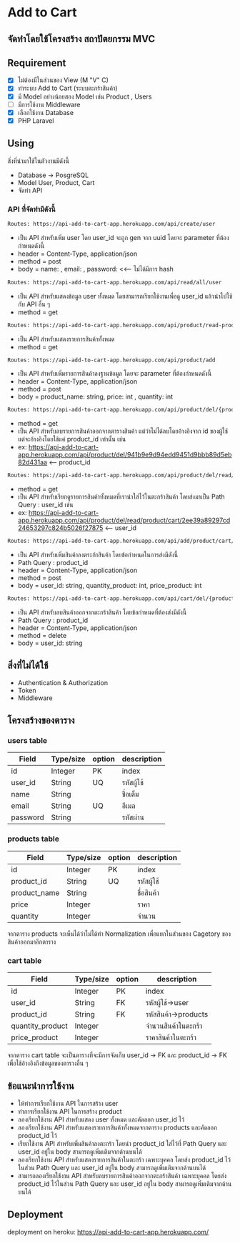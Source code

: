 # Add to Cart

## จัดทำโดยใช้โครงสร้าง สถาปัตยกรรม MVC 

## Requirement
- [x] ไม่ต้องมีในส่วนของ View (M "V" C)
- [x] ทำระบบ Add to Cart (ระบบตะกร้าสินค้า) 
- [x] มี Model อย่างน้อยสอง Model เช่น Product , Users
- [ ] มีการใช้งาน Middleware
- [x] เลือกใช้งาน Database
- [x] PHP Laravel

## Using
สิ่งที่นำมาใช้ในตัวงานมีดังนี้
- Database -> PosgreSQL
- Model User, Product, Cart
- จัดทำ API

### API ที่จัดทำมีดังนี้
```sh
Routes: https://api-add-to-cart-app.herokuapp.com/api/create/user
```
- เป็น API สำหรับเพิ่ม user โดย user_id จะถูก gen จาก uuid โดยจะ parameter ที่ต้องกำหนดดังนี้
- header = Content-Type, application/json
- method = post
- body = name: <yourname>, email: <youremail>, password:<yourpass> <<-- ไม่ได้มีการ hash

```sh
Routes: https://api-add-to-cart-app.herokuapp.com/api/read/all/user
```
- เป็น API สำหรับแสดงข้อมูล user ทั้งหมด โดยสามารถเรียกใช้งานเพื่อดู user_id แล้วนำไปใช้กับ API อื่น ๆ
- method = get
    
 ```sh
Routes: https://api-add-to-cart-app.herokuapp.com/api/product/read-product
```
- เป็น API สำหรับแสดงรายการสินค้าทั้งหมด
- method = get

    
```sh
Routes: https://api-add-to-cart-app.herokuapp.com/api/product/add
```

- เป็น API สำหรับเพิ่มรายการสินค้าลงฐานข้อมูล โดยจะ parameter ที่ต้องกำหนดดังนี้
- header = Content-Type, application/json
- method = post
- body = product_name: string, price: int , quantity: int

```sh
Routes: https://api-add-to-cart-app.herokuapp.com/api/product/del/{product_id}
```
- method = get
- เป็น API สำหรับลบรายการสินค้าออกจากตารางสินค้า แต่ว่าไม่ได้ลบโดยอ้างอิงจาก id ของผู้ใช้ แต่จะอ้างอิงโดยใช้แค่ product_id เท่านั้น เช่น
- ex: https://api-add-to-cart-app.herokuapp.com/api/product/del/941b9e9d94edd9451d9bbb89d5eb82d431aa  <-- product_id
   
```sh
Routes: https://api-add-to-cart-app.herokuapp.com/api/product/del/read/product/cart/{user_id}
```
- method = get
- เป็น API สำหรับเรียกดูรายการสินค้าทั้งหมดที่เรานำใส่ไว้ในตะกร้าสินค้า โดยส่งมาเป็น Path Query : user_id เช่น
- ex: https://api-add-to-cart-app.herokuapp.com/api/product/del/read/product/cart/2ee39a89297cd24653297c824b5026f27875 <-- user_id

```sh
Routes: https://api-add-to-cart-app.herokuapp.com/api/add/product/cart/{product_id}
```
- เป็น API สำหรับเพิ่มสินค้าลงตระก้าสินค้า โดยข้อกำหนดในการส่งมีดังนี้
- Path Query : product_id
- header = Content-Type, application/json
- method = post
- body = user_id: string, quantity_product: int, price_product: int

```sh
Routes: https://api-add-to-cart-app.herokuapp.com/api/cart/del/{product_id}
```
- เป็น API สำหรับลบสินค้าออกจากตะกร้าสินค้า โดยข้อกำหนดที่ต้องส่งมีดังนี้
- Path Query : product_id
- header = Content-Type, application/json
- method = delete
- body = user_id: string

## สิ่งที่ไม่ได้ใช้
- Authentication & Authorization
- Token
- Middleware
    
 ## โครงสร้างของตาราง
    
 ### users table 

| Field | Type/size | option | description
| ------    | ------      | ------ | ------ |
| id        |  Integer    | PK     | index
| user_id   |  String     | UQ     | รหัสผู้ใช้
| name      |  String     |        | ชื่อเต็ม
| email     | String      | UQ     | อีเมล
| password  | String      |        | รหัสผ่าน

 ### products table 

| Field | Type/size | option | description
| ------    | ------      | ------ | ------ |
| id        |  Integer    | PK     | index
| product_id|  String     | UQ     | รหัสผู้ใช้
| product_name |  String  |        | ชื่อสินค้า
| price     | Integer     |        | ราคา
| quantity  | Integer      |        | จำนวน
 
จากตาราง products จะเห็นได้ว่าไม่ได้ทำ Normalization เพื่อแยกในส่วนของ Cagetory ของสินค้าออกมาอีกตาราง
  
 ### cart table 

| Field | Type/size | option | description
| ------    | ------      | ------ | ------ |
| id        |  Integer    | PK     | index
| user_id   |  String     | FK     | รหัสผู้ใช้->user
| product_id  |  String   | FK     | รหัสสินค้า->products
| quantity_product  | Integer      |        | จำนวนสินค้าในตะกร้า
| price_product | Integer     |        | ราคาสินค้าในตะกร้า
 
จากตาราง cart table จะเป็นตารางที่จะมีการจัดเก็บ user_id -> FK และ product_id -> FK เพื่อใช้อ้างอิงถึงข้อมูลของตารางอื่น ๆ
    
## ข้อแนะนำการใช้งาน
- ให้ทำการเรียกใช้งาน API ในการสร้าง user
- ทำการเรียกใช้งาน API ในการสร้าง product
- ลองเรียกใช้งาน API สำหรับแสดง user ทั้งหมด และคัดลอก user_id ไว้
- ลองเรียกใช้งาน API สำหรับแสดงรายการสินค้าทั้งหมดจากตาราง products และคัดลอก product_id ไว้
- เรียกใช้งาน API สำหรับเพิ่มสินค้าลงตะกร้า โดยนำ product_id ใส่ไว้ที่ Path Query และ user_id อยู่ใน body สามารถดูเพิ่มเติมจากด้านบนได้
- ลองเรียกใช้งาน API สำหรับแสดงรายการสินค้าในตะกร้า เฉพาะบุคคล โดยส่ง product_id ไว้ในส่วน Path Query และ user_id อยู่ใน body สามารถดูเพิ่มเติมจากด้านบนได้
- สามารถลองเรียกใช้งาน API สำหรับลบรายการสินค้าออกจากตะกร้าสินค้า เฉพาะบุคคล โดยส่ง product_id ไว้ในส่วน Path Query และ user_id อยู่ใน body สามารถดูเพิ่มเติมจากด้านบนได้
    
## Deployment
deployment on heroku: https://api-add-to-cart-app.herokuapp.com/
